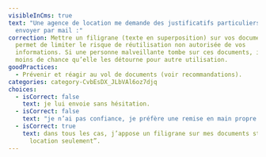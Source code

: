 ```yaml
---
visibleInCms: true
text: "Une agence de location me demande des justificatifs particuliers à
  envoyer par mail :"
correction: Mettre un filigrane (texte en superposition) sur vos documents,
  permet de limiter le risque de réutilisation non autorisée de vos
  informations. Si une personne malveillante tombe sur ces documents, il y a
  moins de chance qu’elle les détourne pour autre utilisation.
goodPractices:
  - Prévenir et réagir au vol de documents (voir recommandations).
categories: category-CvbEsDX_JLbVAl6oz7djq
choices:
  - isCorrect: false
    text: je lui envoie sans hésitation.
  - isCorrect: false
    text: "je n’ai pas confiance, je préfère une remise en main propre. "
  - isCorrect: true
    text: dans tous les cas, j’appose un filigrane sur mes documents stipulant “Pour
      location seulement”.
---
```

